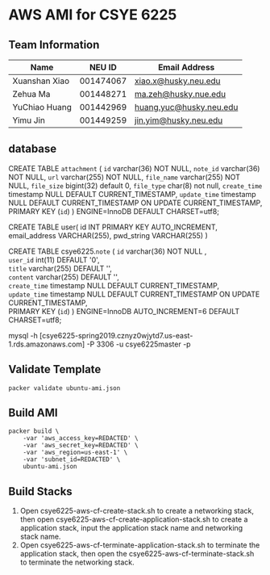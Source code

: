 # AWS AMI for CSYE 6225

## Team Information

| Name | NEU ID | Email Address |
| --- | --- | --- |
|Xuanshan Xiao |001474067|xiao.x@husky.neu.edu |
|Zehua Ma |001448271 |ma.zeh@husky.nue.edu |
|YuChiao Huang |001442969 |huang.yuc@husky.neu.edu |
|Yimu Jin| 001449259 | jin.yim@husky.neu.edu |


## database
CREATE TABLE `attachment` (
  `id` varchar(36) NOT NULL,
  `note_id` varchar(36) NOT NULL,
  `url` varchar(255) NOT NULL,
  `file_name` varchar(255) NOT NULL,
  `file_size` bigint(32) default 0,
  `file_type` char(8) not null,
  `create_time` timestamp NULL DEFAULT CURRENT_TIMESTAMP,
  `update_time` timestamp NULL DEFAULT CURRENT_TIMESTAMP ON UPDATE CURRENT_TIMESTAMP,
  PRIMARY KEY (`id`)
) ENGINE=InnoDB DEFAULT CHARSET=utf8;

CREATE TABLE user(
   id INT PRIMARY KEY AUTO_INCREMENT,
   email_address VARCHAR(255),
   pwd_string VARCHAR(255)
)

CREATE TABLE csye6225.`note` ( 
   `id` varchar(36) NOT NULL ,  
   `user_id` int(11) DEFAULT '0',   
   `title` varchar(255) DEFAULT '',   
   `content` varchar(255) DEFAULT '',   
   `create_time` timestamp NULL DEFAULT CURRENT_TIMESTAMP,  
   `update_time` timestamp NULL DEFAULT CURRENT_TIMESTAMP ON UPDATE CURRENT_TIMESTAMP,   
   PRIMARY KEY (`id`) ) ENGINE=InnoDB AUTO_INCREMENT=6 DEFAULT CHARSET=utf8;

mysql -h [csye6225-spring2019.cznyz0wjytd7.us-east-1.rds.amazonaws.com] -P 3306 -u csye6225master -p

## Validate Template

```
packer validate ubuntu-ami.json
```

## Build AMI

```
packer build \
    -var 'aws_access_key=REDACTED' \
    -var 'aws_secret_key=REDACTED' \
    -var 'aws_region=us-east-1' \
    -var 'subnet_id=REDACTED' \
    ubuntu-ami.json
```

## Build Stacks
1. Open csye6225-aws-cf-create-stack.sh to create a networking stack, then open csye6225-aws-cf-create-application-stack.sh to create a application stack, input the application stack name and networking stack name.
2. Open csye6225-aws-cf-terminate-application-stack.sh to terminate the application stack, then open the csye6225-aws-cf-terminate-stack.sh to terminate the networking stack. 
